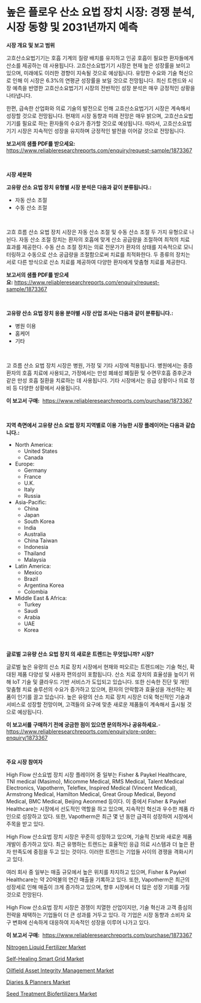 <p><h1>높은 플로우 산소 요법 장치 시장: 경쟁 분석, 시장 동향 및 2031년까지 예측</h1></p><p><strong>시장 개요 및 보고 범위</strong></p>
<p><p>고흐산소요법기기는 호흡 기계의 질량 배치를 유지하고 인공 호흡이 필요한 환자들에게 산소를 제공하는 데 사용됩니다. 고흐산소요법기기 시장은 현재 높은 성장률을 보이고 있으며, 미래에도 이러한 경향이 지속될 것으로 예상됩니다. 유망한 수요와 기술 혁신으로 인해 이 시장은 6.3%의 연평균 성장률을 보일 것으로 전망됩니다. 최신 트렌드와 시장 예측을 반영한 고흐산소요법기기 시장의 전반적인 성장 분석은 매우 긍정적인 상황을 나타냅니다.</p><p>한편, 급속한 산업화와 의료 기술의 발전으로 인해 고흐산소요법기기 시장은 계속해서 성장할 것으로 전망됩니다. 현재의 시장 동향과 미래 전망은 매우 밝으며, 고흐산소요법기기를 필요로 하는 환자들의 수요가 증가할 것으로 예상됩니다. 따라서, 고흐산소요법기기 시장은 지속적인 성장을 유지하며 긍정적인 발전을 이어갈 것으로 전망됩니다.</p></p>
<p><strong>보고서의 샘플 PDF를 받으세요:</strong> <a href="https://www.reliableresearchreports.com/enquiry/request-sample/1873367">https://www.reliableresearchreports.com/enquiry/request-sample/1873367</a></p>
<p>&nbsp;</p>
<p><strong>시장 세분화</strong></p>
<p><strong>고유량 산소 요법 장치 유형별 시장 분석은 다음과 같이 분류됩니다.:</strong></p>
<p><ul><li>자동 산소 조절</li><li>수동 산소 조절</li></ul></p>
<p>&nbsp;</p>
<p><p>고흐 흐름 산소 요법 장치 시장은 자동 산소 조절 및 수동 산소 조절 두 가지 유형으로 나뉜다. 자동 산소 조절 장치는 환자의 호흡에 맞게 산소 공급량을 조절하여 최적의 치료 효과를 제공한다. 수동 산소 조절 장치는 의료 전문가가 환자의 상태를 지속적으로 모니터링하고 수동으로 산소 공급량을 조절함으로써 치료를 최적화한다. 두 종류의 장치는 서로 다른 방식으로 산소 치료를 제공하여 다양한 환자에게 맞춤형 치료를 제공한다.</p></p>
<p><strong>보고서의 샘플 PDF를 받으세요:</strong>&nbsp;<a href="https://www.reliableresearchreports.com/enquiry/request-sample/1873367">https://www.reliableresearchreports.com/enquiry/request-sample/1873367</a></p>
<p>&nbsp;</p>
<p><strong> 고유량 산소 요법 장치 응용 분야별 시장 산업 조사는 다음과 같이 분류됩니다.:</strong></p>
<p><ul><li>병원 이용</li><li>홈케어</li><li>기타</li></ul></p>
<p>&nbsp;</p>
<p><p>고 흐름 산소 요법 장치 시장은 병원, 가정 및 기타 시장에 적용됩니다. 병원에서는 중증 환자의 호흡 치료에 사용되고, 가정에서는 만성 폐쇄성 폐질환 및 수면무호흡 증후군과 같은 만성 호흡 질환을 치료하는 데 사용됩니다. 기타 시장에서는 응급 상황이나 의료 정비 등 다양한 상황에서 사용됩니다.</p></p>
<p><strong>이 보고서 구매:</strong>&nbsp; <a href="https://www.reliableresearchreports.com/purchase/1873367">https://www.reliableresearchreports.com/purchase/1873367</a></p>
<p>&nbsp;</p>
<p><strong>지역 측면에서 고유량 산소 요법 장치 지역별로 이용 가능한 시장 플레이어는 다음과 같습니다.:</strong></p>
<p><ul>
    <li>
        North America:
        <ul>
            <li>United States</li>
            <li>Canada</li>
        </ul>
    </li>
    <li>
        Europe:
        <ul>
            <li>Germany</li>
            <li>France</li>
            <li>U.K.</li>
            <li>Italy</li>
            <li>Russia</li>
        </ul>
    </li>
    <li>
        Asia-Pacific:
        <ul>
            <li>China</li>
            <li>Japan</li>
            <li>South Korea</li>
            <li>India</li>
            <li>Australia</li>
            <li>China Taiwan</li>
            <li>Indonesia</li>
            <li>Thailand</li>
            <li>Malaysia</li>
        </ul>
    </li>
    <li>
        Latin America:
        <ul>
            <li>Mexico</li>
            <li>Brazil</li>
            <li>Argentina Korea</li>
            <li>Colombia</li>
        </ul>
    </li>
    <li>
        Middle East & Africa:
        <ul>
            <li>Turkey</li>
            <li>Saudi</li>
            <li>Arabia</li>
            <li>UAE</li>
            <li>Korea</li>
        </ul>
    </li>
    </ul></p>
<p>&nbsp;</p>
<p><strong>글로벌 고유량 산소 요법 장치 의 새로운 트렌드는 무엇입니까? 시장?</strong></p>
<p><p>글로벌 높은 유량의 산소 치료 장치 시장에서 현재와 떠오르는 트렌드에는 기술 혁신, 확대된 제품 다양성 및 사용자 편의성이 포함됩니다. 산소 치료 장치의 효율성을 높이기 위해 IoT 기술 및 클라우드 기반 서비스가 도입되고 있습니다. 또한 신속한 진단 및 개인 맞춤형 치료 솔루션의 수요가 증가하고 있으며, 환자의 안락함과 효율성을 개선하는 제품이 인기를 끌고 있습니다. 높은 유량의 산소 치료 장치 시장은 더욱 혁신적인 기술과 서비스로 성장할 전망이며, 고객들의 요구에 맞춘 새로운 제품들이 계속해서 출시될 것으로 예상됩니다.</p></p>
<p><strong>이 보고서를 구매하기 전에 궁금한 점이 있으면 문의하거나 공유하세요.</strong>- <a href="https://www.reliableresearchreports.com/enquiry/pre-order-enquiry/1873367">https://www.reliableresearchreports.com/enquiry/pre-order-enquiry/1873367</a></p>
<p>&nbsp;</p>
<p><strong>주요 시장 참여자</strong></p>
<p><p>High Flow 산소요법 장치 시장 플레이어 중 일부는 Fisher & Paykel Healthcare, TNI medical (Masimo), Micomme Medical, RMS Medical, Talent Medical Electronics, Vapotherm, Teleflex, Inspired Medical (Vincent Medical), Armstrong Medical, Hamilton Medical, Great Group Medical, Beyond Medical, BMC Medical, Beijing Aeonmed 등이다. 이 중에서 Fisher & Paykel Healthcare는 시장에서 선도적인 역할을 하고 있으며, 지속적인 혁신과 우수한 제품 라인으로 성장하고 있다. 또한, Vapotherm은 최근 몇 년 동안 급격히 성장하여 시장에서 주목을 받고 있다. </p><p>High Flow 산소요법 장치 시장은 꾸준히 성장하고 있으며, 기술적 진보와 새로운 제품 개발이 증가하고 있다. 최근 유행하는 트렌드는 효율적인 응급 의료 시스템과 더 높은 환자 만족도에 중점을 두고 있는 것이다. 이러한 트렌드는 기업들 사이의 경쟁을 격화시키고 있다.</p><p>여러 회사 중 일부는 매출 규모에서 높은 위치를 차지하고 있으며, Fisher & Paykel Healthcare는 약 20억불의 연간 매출을 기록하고 있다. 또한, Vapotherm은 최근의 성장세로 인해 매출이 크게 증가하고 있으며, 향후 시장에서 더 많은 성장 기회를 가질 것으로 전망된다.</p><p>High Flow 산소요법 장치 시장은 경쟁이 치열한 산업이지만, 기술 혁신과 고객 중심의 전략을 채택하는 기업들이 더 큰 성과를 거두고 있다. 각 기업은 시장 동향과 소비자 요구 변화에 신속하게 대응하여 지속적인 성장을 이루어 나가고 있다.</p></p>
<p><strong>이 보고서 구매:</strong>&nbsp;&nbsp;<a href="https://www.reliableresearchreports.com/purchase/1873367">https://www.reliableresearchreports.com/purchase/1873367</a></p>
<p><p><a href="https://florentine-yuzu-f42.notion.site/Nitrogen-Liquid-Fertilizer-Market-Research-Report-Forecasted-for-Period-from-2024-2031-by-Market--076b0e2eb2c04606a2eb2fe44d78cbfc">Nitrogen Liquid Fertilizer Market</a></p><p><a href="https://view.publitas.com/reportprime-1/self-healing-smart-grid-market-size-market-trends-and-growth-outlook-forecasted-for-period-from-2024-to-2031/">Self-Healing Smart Grid Market</a></p><p><a href="https://issuu.com/reportprime-2/docs/oilfield-asset-integrity-management-market-size-20">Oilfield Asset Integrity Management Market</a></p><p><a href="https://github.com/jhcraigie/Market-Research-Report-List-2/blob/main/diaries-planners-market.md">Diaries & Planners Market</a></p><p><a href="https://changeable-paste-463.notion.site/Seed-Treatment-Biofertilizers-Market-Size-Growth-Outlook-from-2024-to-2031-projecting-at-Market-s--a0e1fff1663b483281266b6deca66aa4">Seed Treatment Biofertilizers Market</a></p></p>
